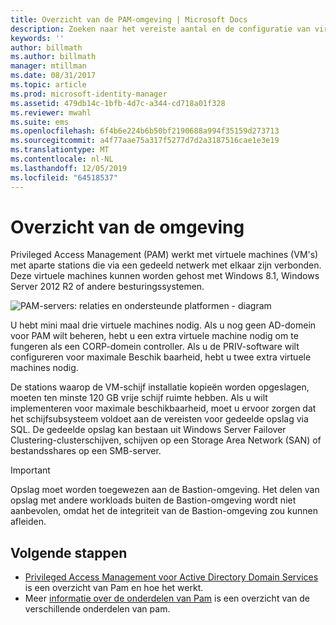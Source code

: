 ```yaml
---
title: Overzicht van de PAM-omgeving | Microsoft Docs
description: Zoeken naar het vereiste aantal en de configuratie van virtuele machines die in Privileged Access Management kunnen worden geïmplementeerd
keywords: ''
author: billmath
ms.author: billmath
manager: mtillman
ms.date: 08/31/2017
ms.topic: article
ms.prod: microsoft-identity-manager
ms.assetid: 479db14c-1bfb-4d7c-a344-cd718a01f328
ms.reviewer: mwahl
ms.suite: ems
ms.openlocfilehash: 6f4b6e224b6b50bf2190688a994f35159d273713
ms.sourcegitcommit: a4f77aae75a317f5277d7d2a3187516cae1e3e19
ms.translationtype: MT
ms.contentlocale: nl-NL
ms.lasthandoff: 12/05/2019
ms.locfileid: "64518537"
---
```

# <a name="environment-overview"></a>Overzicht van de omgeving

Privileged Access Management (PAM) werkt met virtuele machines (VM's) met aparte stations die via een gedeeld netwerk met elkaar zijn verbonden. Deze virtuele machines kunnen worden gehost met Windows 8.1, Windows Server 2012 R2 of andere besturingssystemen.

![PAM-servers: relaties en ondersteunde platformen - diagram](media/pam-test-lab-architecture.png)

U hebt mini maal drie virtuele machines nodig.  Als u nog geen AD-domein voor PAM wilt beheren, hebt u een extra virtuele machine nodig om te fungeren als een CORP-domein controller.  Als u de PRIV-software wilt configureren voor maximale Beschik baarheid, hebt u twee extra virtuele machines nodig.

De stations waarop de VM-schijf installatie kopieën worden opgeslagen, moeten ten minste 120 GB vrije schijf ruimte hebben.  Als u wilt implementeren voor maximale beschikbaarheid, moet u ervoor zorgen dat het schijfsubsysteem voldoet aan de vereisten voor gedeelde opslag via SQL.  De gedeelde opslag kan bestaan uit Windows Server Failover Clustering-clusterschijven, schijven op een Storage Area Network (SAN) of bestandsshares op een SMB-server.

> [!IMPORTANT]
> Opslag moet worden toegewezen aan de Bastion-omgeving. Het delen van opslag met andere workloads buiten de Bastion-omgeving wordt niet aanbevolen, omdat het de integriteit van de Bastion-omgeving zou kunnen afleiden.

## <a name="next-steps"></a>Volgende stappen

- [Privileged Access Management voor Active Directory Domain Services](privileged-identity-management-for-active-directory-domain-services.md) is een overzicht van Pam en hoe het werkt.
- Meer [informatie over de onderdelen van Pam](principles-of-operation.md) is een overzicht van de verschillende onderdelen van pam.
